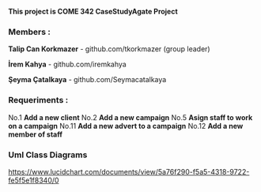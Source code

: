**This project is COME 342 CaseStudyAgate Project**


### Members :

**Talip Can Korkmazer** - github.com/tkorkmazer (group leader)

**İrem Kahya** - github.com/iremkahya

**Şeyma Çatalkaya** - github.com/Seymacatalkaya



### Requeriments :

No.1 **Add a new client**
No.2 **Add a new campaign**
No.5 **Asign staff to work on a campaign**
No.11 **Add a new advert to a campaign**
No.12 **Add a new member of staff**



### Uml Class Diagrams

https://www.lucidchart.com/documents/view/5a76f290-f5a5-4318-9722-fe5f5e1f8340/0
